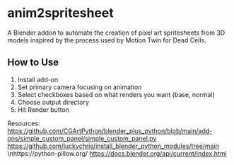 # anim2spritesheet
 
A Blender addon to automate the creation of pixel art spritesheets from 3D models inspired by the process used by Motion Twin for Dead Cells. 

## How to Use
1. Install add-on
2. Set primary camera focusing on animation
3. Select checkboxes based on what renders you want (base, normal)
4. Choose output directory
5. Hit Render button

Resources:
https://github.com/CGArtPython/blender_plus_python/blob/main/add-ons/simple_custom_panel/simple_custom_panel.py
https://github.com/luckychris/install_blender_python_modules/tree/main
\nhttps://python-pillow.org/
https://docs.blender.org/api/current/index.html

